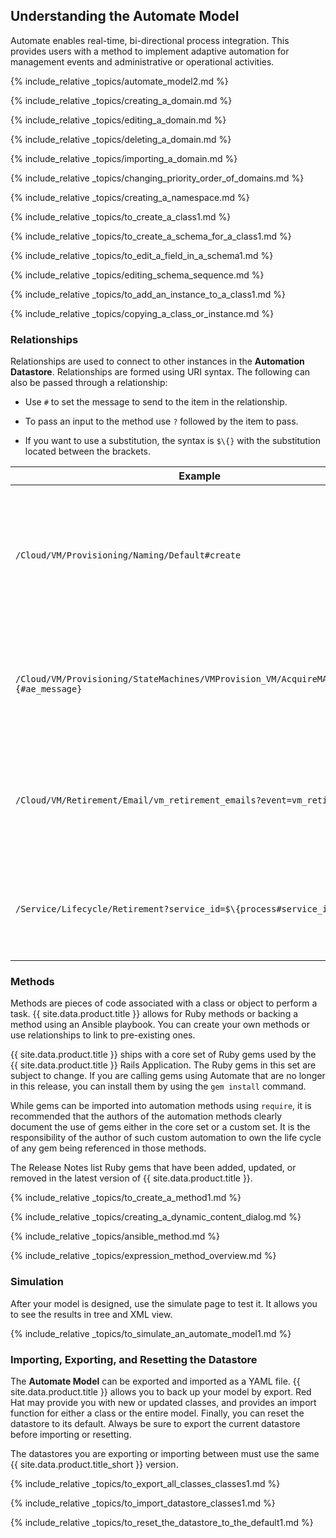 ## Understanding the Automate Model

Automate enables real-time, bi-directional process integration. This
provides users with a method to implement adaptive automation for
management events and administrative or operational activities.

{% include_relative _topics/automate_model2.md %}

{% include_relative _topics/creating_a_domain.md %}

{% include_relative _topics/editing_a_domain.md %}

{% include_relative _topics/deleting_a_domain.md %}

{% include_relative _topics/importing_a_domain.md %}

{% include_relative _topics/changing_priority_order_of_domains.md
%}

{% include_relative _topics/creating_a_namespace.md %}

{% include_relative _topics/to_create_a_class1.md %}

{% include_relative _topics/to_create_a_schema_for_a_class1.md
%}

{% include_relative _topics/to_edit_a_field_in_a_schema1.md %}

{% include_relative _topics/editing_schema_sequence.md %}

{% include_relative _topics/to_add_an_instance_to_a_class1.md %}

{% include_relative _topics/copying_a_class_or_instance.md %}

### Relationships

Relationships are used to connect to other instances in the **Automation
Datastore**. Relationships are formed using URI syntax. The following
can also be passed through a relationship:

  - Use `#` to set the message to send to the item in the relationship.

  - To pass an input to the method use `?` followed by the item to pass.

  - If you want to use a substitution, the syntax is `$\{}` with the
    substitution located between the brackets.

| Example                                                                                 | Explanation                                                                                                                                                                                    |
| --------------------------------------------------------------------------------------- | ---------------------------------------------------------------------------------------------------------------------------------------------------------------------------------------------- |
| `/Cloud/VM/Provisioning/Naming/Default#create`                                          | This relationships uses the Default instance of the Naming class, which provides a means for other classes to name virtual machines. The relationship sends the `create` message to the class. |
| `/Cloud/VM/Provisioning/StateMachines/VMProvision_VM/AcquireMACAddress#$\{#ae_message}` | This relationships substitutes the message to send to the AcquireMACAddress instance of the VMProvision\_VM class with the value in `ae_message`.                                              |
| `/Cloud/VM/Retirement/Email/vm_retirement_emails?event=vm_retired`                      | Invokes the vm\_retirement\_emails instance of the Email class. Also sends the value `vm_retired` in the `event` attribute, which is used in the vm\_retirement\_emails method.                |
| `/Service/Lifecycle/Retirement?service_id=$\{process#service_id}`                       | Invokes the Retirement instance of the Lifecycle class and send a replacement value in `process#service_id` to the `service_id` attribute.                                                     |

### Methods

Methods are pieces of code associated with a class or object to perform
a task. {{ site.data.product.title }} allows for Ruby methods or backing a method
using an Ansible playbook. You can create your own methods or use
relationships to link to pre-existing ones.

{{ site.data.product.title }} ships with a core set of Ruby gems used by the
{{ site.data.product.title }} Rails Application. The Ruby gems in this set are subject
to change. If you are calling gems using Automate that are no longer in
this release, you can install them by using the `gem install` command.

While gems can be imported into automation methods using `require`, it
is recommended that the authors of the automation methods clearly
document the use of gems either in the core set or a custom set. It is
the responsibility of the author of such custom automation to own the
life cycle of any gem being referenced in those methods.

The Release Notes list Ruby gems that have been added, updated, or
removed in the latest version of {{ site.data.product.title }}.

{% include_relative _topics/to_create_a_method1.md %}

{% include_relative _topics/creating_a_dynamic_content_dialog.md
%}

{% include_relative _topics/ansible_method.md %}

{% include_relative _topics/expression_method_overview.md %}

### Simulation

After your model is designed, use the simulate page to test it. It
allows you to see the results in tree and XML view.

{% include_relative _topics/to_simulate_an_automate_model1.md %}

### Importing, Exporting, and Resetting the Datastore

The **Automate Model** can be exported and imported as a YAML file.
{{ site.data.product.title }} allows you to back up your model by export. Red Hat may
provide you with new or updated classes, and provides an import function
for either a class or the entire model. Finally, you can reset the
datastore to its default. Always be sure to export the current datastore
before importing or resetting.

<div class="note">

The datastores you are exporting or importing between must use the same
{{ site.data.product.title_short }} version.

</div>

{% include_relative _topics/to_export_all_classes_classes1.md %}

{% include_relative _topics/to_import_datastore_classes1.md %}

{% include_relative
_topics/to_reset_the_datastore_to_the_default1.md %}
